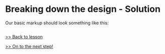 # Breaking down the design - Solution

Our basic markup should look something like this:

```html
```

[>> Back to lesson](/lessons/1-breaking-down-the-design.md)

[>> On to the next step!](/lessons/2-display-modes.md)